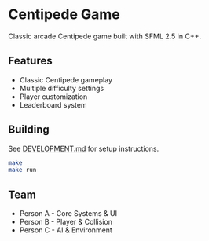 # Centipede Game

Classic arcade Centipede game built with SFML 2.5 in C++.

## Features
- Classic Centipede gameplay
- Multiple difficulty settings
- Player customization
- Leaderboard system

## Building

See [DEVELOPMENT.md](DEVELOPMENT.md) for setup instructions.
```bash
make
make run
```

## Team
- Person A - Core Systems & UI
- Person B - Player & Collision
- Person C - AI & Environment
